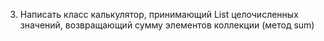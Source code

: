 3) Написать класс калькулятор, принимающий List целочисленных значений, возвращающий сумму элементов коллекции (метод sum)